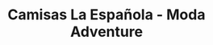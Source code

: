 ---
title: "Camisas La Española - Moda Adventure"
url: /atarfe/camisas-la-espanola-moda-adventure/
shop: ropa
---